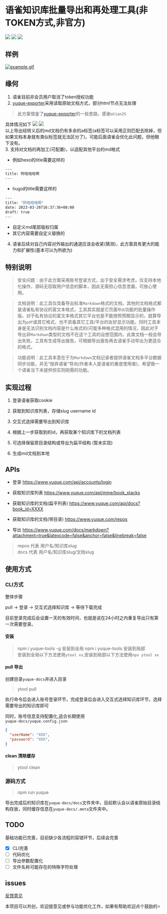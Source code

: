 # 语雀知识库批量导出和再处理工具(非TOKEN方式,非官方)  

![](https://badgen.net/npm/dm/yuque-tools)
![](https://badgen.net/npm/v/yuque-tools)
![](https://badgen.net/npm/node/next)

## 样例

[![example.gif](https://www.z4a.net/images/2023/05/01/example.gif)](https://www.z4a.net/image/VmUHiO)

## 缘何

1. 语雀目前非会员用户取消了token授权功能  
2. [yuque-exporter](https://github.com/yuque/yuque-exporter/tree/cli)采用读取原始文档方式，部分html节点无法处理

> 此方案借鉴了[yuque-exporter](https://github.com/yuque/yuque-exporter/tree/cli)的一些思路，感谢`atian25`  

具体情况如下
![](https://p.ipic.vip/xgq0vl.png)
![](https://p.ipic.vip/7gurgh.png)  
以上导出经转义后的md文档仍有多余的a标签(a标签可以采用正则匹配去除掉，但如果文档本身就有类似标签就无法区分了)，可能后面语雀会优化此问题，但他眼下没有。  
3. 支持对文档的再加工(可配置)，以适配其他平台的md格式  

- 例如hexo的title需要这样的

```bash
---
title: 阿哈哈哈啊
---
```

- hugo的title需要这样的

```bash
---
title: "阿哈哈哈啊"
date: 2023-03-26T16:37:36+08:00
draft: true
---
```

- 自定义md尾部版权归属  
- 其它内容需要自定义替换的

4. 语雀后续对自己内容对外输出的通道应该会收紧(猜测)，此方案具有更大的能力和扩展性(基本可以为所欲为)

## 特别说明
>
> 安全问题：由于此方案采用账号登录方式，出于安全需求考虑，仅支持本地化操作，源码无窃取用户信息的脚本，因此无需担心信息泄漏，可放心使用。

> 文档说明：此工具仅具备导出标准`Markdown`格式的文档，其他的文档格式都是语雀私有协议的富文本格式，工具其实就是它页面`导出`功能的批量操作版，对于私有协议的富文本格式其它平台也是不能按照预期显示的，就算导出为`pdf`或其它格式，也不具备其它工具/平台的友好显示功能，同时工具本身是无法识别文档内容是什么格式的(可能多种格式混用的情况，因此对于导出非`Markdown`类型的文档不在这个工具的设想范围内，此类文档一般会导出失败，工具有生成导出报告，可根据导出报告再去语雀手动导出为更适合的格式。

> 功能说明：此工具本意在于为`Markdown`文档记录者提供语雀文档多平台数据同步功能，并无“抛弃语雀”导向(作者本人是语雀的重度使用者)，希望做一个语雀当下未提供但实则刚需的功能。

## 实现过程

1. 登录语雀获取cookie  

2. 获取到知识库列表，存储slug username id
3. 交互式选择需要导出到知识库  
4. 根据上一步获取到的id，再获取某个知识库下的文档列表  
5. 可选择保留原目录结构或导出为扁平结构 (暂未实现)
6. 生成md文档到本地

## APIs

- 登录 <https://www.yuque.com/api/accounts/login>

- 获取知识库列表 <https://www.yuque.com/api/mine/book_stacks>

- 获取知识库的文档(扁平列表) <https://www.yuque.com/api/docs?book_id=XXXX>

- 获取知识库的文档(带目录) <https://www.yuque.com/repos>

- 导出 <https://www.yuque.com/docs/markdown?attachment=true&latexcode=false&anchor=false&linebreak=false>

> repos 代表 用户名/知识库slug  
> docs 代表  用户名/知识库slug/文档slug

## 使用方式

### CLI方式

整体步骤

pull -> 登录 -> 交互式选择知识库 -> 等待下载完成

目前登录完成后会设置一天的有效时间，也就是说在24小时之内重复导出只有第一次需要登录。

#### 安装
>
> npm i yuque-tools -g 安装到全局
> npm i yuque-tools 安装到局部  
> 安装到全局以下方法使用`ytool xx`,安装到局部以下方法使用`npx ytool xx`

#### pull 导出

创建目录`yuque-docs`并进入目录

> ytool pull  

执行命令后会进入账号登录环节，完成登录后会进入交互式选择知识库环节，选择需要导出的知识库即可

同时，账号信息支持配置化,适合长期使用  
`yuque-docs/yuque.config.json`

```json
{
  "userName": "XXX",
  "password": "XXX",
}
```

#### clean 清除缓存

> ytool clean  

### 源码方式
>
> npm run yuque

导出完成后的知识库在`yuque-docs/docs`文件夹中，目前默认会以语雀原始目录结构存放，同时缓存信息在`yuque-docs/.meta`文件夹中。

## TODO

基础功能已完善，目前缺少各流程的容错环节，后续会完善

- [x] CLI完善
- [ ] 代码优化
- [ ] 导出参数配置化
- [ ] 文件名称可能存在的特殊字符处理

## issues

[反馈意见](https://github.com/vannvan/yuque-tools/issues)

本项目可以共创，欢迎提意见或参与功能优化工作，如果有帮助欢迎点个鼓励的⭐️
